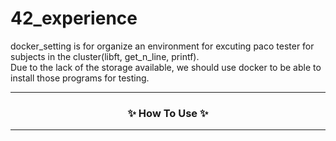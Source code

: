 # 42_experience

docker_setting is for organize an environment for excuting paco tester for subjects in the cluster(libft, get_n_line, printf).
<br>
Due to the lack of the storage available, we should use docker to be able to install those programs for testing.

<hr>
<h3 align="center">✨ How To Use ✨</h3>
<hr>

